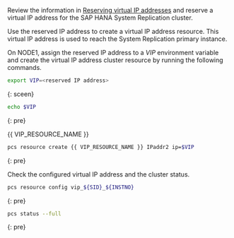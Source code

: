 
Review the information in [Reserving virtual IP addresses](/docs/sap?topic=sap-ha-vsi#ha-vsi-reserve-virtual-ip-addresses) and reserve a virtual IP address for the SAP HANA System Replication cluster.

Use the reserved IP address to create a virtual IP address resource.
This virtual IP address is used to reach the System Replication primary instance.

On NODE1, assign the reserved IP address to a *VIP* environment variable and create the virtual IP address cluster resource by running the following commands.

```sh
export VIP=<reserved IP address>
```
{: sceen}

```sh
echo $VIP
```
{: pre}

{{ VIP_RESOURCE_NAME }}

```sh
pcs resource create {{ VIP_RESOURCE_NAME }} IPaddr2 ip=$VIP
```
{: pre}

Check the configured virtual IP address and the cluster status.

```sh
pcs resource config vip_${SID}_${INSTNO}
```
{: pre}

```sh
pcs status --full
```
{: pre}
